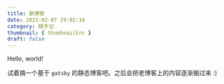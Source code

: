 ```yaml
---
title: 新博客
date: 2021-02-07 19:02:34
category: 随手记
thumbnail: { thumbnailSrc }
draft: false
---
```


Hello, world!

试着搞一个基于 `gatsby` 的静态博客吧。之后会把老博客上的内容逐渐搬过来 :)

